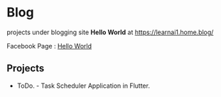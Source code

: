 # Blog
projects under blogging site <b>Hello World</b> at https://learnai1.home.blog/

Facebook Page : <a href="https://fb.com/HelloWorldFB">Hello World</a>

## Projects

* ToDo. - Task Scheduler Application in Flutter.
